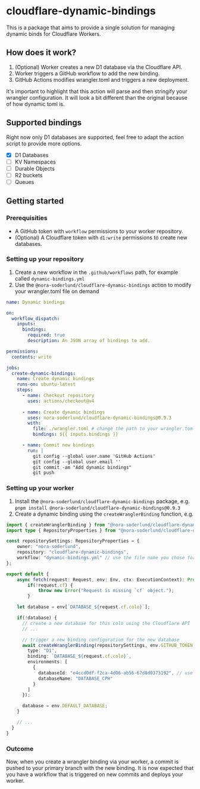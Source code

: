 # cloudflare-dynamic-bindings
This is a package that aims to provide a single solution for managing dynamic binds for Cloudflare Workers.

## How does it work?

1. (Optional) Worker creates a new D1 database via the Cloudflare API.
2. Worker triggers a GitHub workflow to add the new binding.
3. GitHub Actions modifies wrangler.toml and triggers a new deployment.

It's important to highlight that this action will parse and then stringify your wrangler configuration. It will look a bit different than the original because of how dynamic toml is.

## Supported bindings

Right now only D1 databases are supported, feel free to adapt the action script to provide more options.

- [X] D1 Databases
- [ ] KV Namespaces
- [ ] Durable Objects
- [ ] R2 buckets
- [ ] Queues

## Getting started

### Prerequisities 
- A GitHub token with `workflow` permissions to your worker repository.
- (Optional) A Cloudflare token with `d1:write` permissions to create new databases.

### Setting up your repository

1. Create a new workflow in the `.github/workflows` path, for example called `dynamic-bindings.yml`
2. Use the `@nora-soderlund/cloudflare-dynamic-bindings` action to modify your wrangler.toml file on demand
```yml
name: Dynamic bindings

on:
  workflow_dispatch:
    inputs:
      bindings:
        required: true
        description: An JSON array of bindings to add.

permissions:
  contents: write

jobs:
  create-dynamic-bindings:
    name: Create dynamic bindings
    runs-on: ubuntu-latest
    steps:
      - name: Checkout repository
        uses: actions/checkout@v4
      
      - name: Create dynamic bindings
        uses: nora-soderlund/cloudflare-dynamic-bindings@0.9.3
        with:
          file: ./wrangler.toml # change the path to your wrangler.toml file or just omit this line
          bindings: ${{ inputs.bindings }}

      - name: Commit new bindings
        run: |
          git config --global user.name 'GitHub Actions'
          git config --global user.email ''
          git commit -am "Add dynamic bindings"
          git push
```

### Setting up your worker

1. Install the `@nora-soderlund/cloudflare-dynamic-bindings` package, e.g. `pnpm install @nora-soderlund/cloudflare-dynamic-bindings@0.9.3`
2. Create a dynamic binding using the `createWranglerBinding` function, e.g.
```ts
import { createWranglerBinding } from "@nora-soderlund/cloudflare-dynamic-bindings";
import type { RepositoryProperties } from "@nora-soderlund/cloudflare-dynamic-bindings";

const repositorySettings: RepositoryProperties = {
	owner: "nora-soderlund",
	repository: "cloudflare-dynamic-bindings",
	workflow: "dynamic-bindings.yml" // use the file name you chose for setting up the repository
};

export default {
	async fetch(request: Request, env: Env, ctx: ExecutionContext): Promise<Response> {
		if(!request.cf) {
			throw new Error("Request is missing `cf` object.");
		}

    let database = env[`DATABASE_${request.cf.colo}`];

    if(!database) {
      // create a new database for this colo using the Cloudflare API
      // ...

      // trigger a new binding configuration for the new database
      await createWranglerBinding(repositorySettings, env.GITHUB_TOKEN, {
        type: "D1",
        binding: `DATABASE_${request.cf.colo}`,
        environments: [
          {
            databaseId: "e4ccd0df-f2ca-4d06-ab56-67d8d0373192", // use the new database
            databaseName: "DATABASE_CPH"
          }
        ]
      });

      database = env.DEFAULT_DATABASE;
    }

    // ...
  }
}
```

### Outcome

Now, when you create a wrangler binding via your worker, a commit is pushed to your primary branch with the new binding. It is now expected that you have a workflow that is triggered on new commits and deploys your worker.
